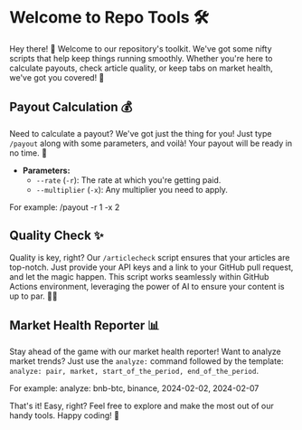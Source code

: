 # Welcome to Repo Tools 🛠️

Hey there! 👋 Welcome to our repository's toolkit. We've got some nifty scripts that help keep things running smoothly. Whether you're here to calculate payouts, check article quality, or keep tabs on market health, we've got you covered! 🎉

## Payout Calculation 💰

Need to calculate a payout? We've got just the thing for you! Just type `/payout` along with some parameters, and voilà! Your payout will be ready in no time. 💸

- **Parameters:**
  - `--rate` (`-r`): The rate at which you're getting paid.
  - `--multiplier` (`-x`): Any multiplier you need to apply.

For example:
/payout -r 1 -x 2


## Quality Check ✨

Quality is key, right? Our `/articlecheck` script ensures that your articles are top-notch. Just provide your API keys and a link to your GitHub pull request, and let the magic happen. This script works seamlessly within GitHub Actions environment, leveraging the power of AI to ensure your content is up to par. 📝✅

## Market Health Reporter 📊

Stay ahead of the game with our market health reporter! Want to analyze market trends? Just use the `analyze:` command followed by the template: `analyze: pair, market, start_of_the_period, end_of_the_period`. 

For example:
analyze: bnb-btc, binance, 2024-02-02, 2024-02-07


That's it! Easy, right? Feel free to explore and make the most out of our handy tools. Happy coding! 🚀
